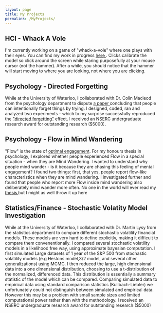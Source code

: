 ```yaml
---
layout: page
title: My Projects
permalink: /MyProjects/
---
```


  <h2>HCI - Whack A Vole</h2>
  I'm currently working on a game of "whack-a-vole" where one plays with their eyes. You can find my work in progress <a href = 'https://whack-a-vole.herokuapp.com/vole'> here </a>. Clicks calibrate the model so click around the screen while staring purposefully at your mouse cursor (not the hammer). After a while, you should notice that the hammer will start moving to where you are looking, not where you are clicking. 
  
  <h2>Psychology - Directed Forgetting</h2>
  While at the University of Waterloo, I collaborated with Dr. Colin Macleod from the psychology department to dispute <a href = 'https://link.springer.com/article/10.3758%2FBF03195325'> a paper </a> concluding that people can intentionally forget things by trying.
  I designed, coded, ran and analyzed two experiments - which to my surprise successfully reproduced the <a href= 'https://en.wikipedia.org/wiki/Motivated_forgetting#Directed_forgetting'> "directed forgetting"</a> effect. I received an NSERC undergraduate research award for outstanding research ($5000).

  
  <h2>Psychology - Flow in Mind Wandering</h2>
  "Flow" is the state of <a href = 'https://en.wikipedia.org/wiki/Flow_(psychology)'> optimal engagement</a>.
  For my honours thesis in psychology, I explored whether people experienced Flow in a special situation - when they are Mind Wandering. I wanted to understand why people mind wander - is it because they are chasing this feeling of mental engagement?
  I found two things: first, that yes, people report flow-like characteristics when they are mind wandering. I investigated further and found that people who report more Flow inside mind wandering also deliberately mind wander more often. No one in the world will ever read my <a href = "../thesis.pdf"> thesis </a> but I might as well throw it up here
  
  
  <h2>Statistics/Finance - Stochastic Volatity Model Investigation</h2>
  While at the University of Waterloo, I collaborated with Dr. Martin Lysy from the statistics department to compare different stochastic volatility financial models. These models are very hard to define explicitly, making it difficult to compare them convenentionally.   
  I compared several stochastic volatility models in a likelihood free way, using approximate bayesian computation.  I first simulated Large datasets of 1 year of the S&P 500 from stochastic volatility models (e.g Hestons model,3/2 model, and several other generalizations) using MCMC. I then reduced the large, high dimensional data into a one dimensional distribution, choosing to use a t-distribution of the normalized, differenced data. This distribution is essentially a summary statistic of the model which can be compared. Comparing simulated data to empirical data using standard comparison statistics (Kullbach-Liebler) we unfortunately could not distinguish between simulated and empirical data. However this may be a problem with small sample sizes and limited computational power rather than with the methodology. I received an NSERC undergraduate research award for outstanding research ($5000)
  
  
